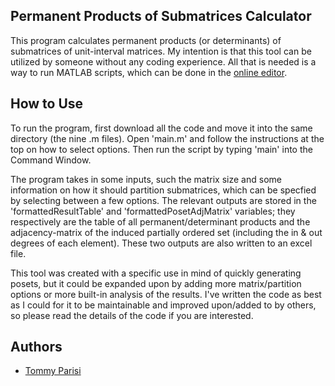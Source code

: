 ## Permanent Products of Submatrices Calculator

This program calculates permanent products (or determinants) of submatrices of unit-interval matrices. 
My intention is that this tool can be utilized by someone without any coding experience. All that is needed is a way to run MATLAB scripts, which can be done in the [online editor](https://matlab.mathworks.com/). 

## How to Use

To run the program, first download all the code and move it into the same directory (the nine .m files). Open 'main.m' and follow the instructions at the top on how to select options. Then run the script by typing 'main' into the Command Window.

The program takes in some inputs, such the matrix size and some information on how it should partition submatrices, which can be specfied by selecting between a few options. The relevant outputs are stored in the 'formattedResultTable' and 'formattedPosetAdjMatrix' variables; they respectively are the table of all permanent/determinant products and the adjacency-matrix of the induced partially ordered set (including the in & out degrees of each element). These two outputs are also written to an excel file.

This tool was created with a specific use in mind of quickly generating posets, but it could be expanded upon by adding more matrix/partition options or more built-in analysis of the results. I've written the code as best as I could for it to be maintainable and improved upon/added to by others, so please read the details of the code if you are interested.


## Authors
- [Tommy Parisi](https://github.com/tparisi52)